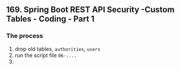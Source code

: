 ## 169. Spring Boot REST API Security -Custom Tables - Coding - Part 1

### The process 
1. drop old tables, `authorities`, `users`
2. run the script file `06-....`
3. 